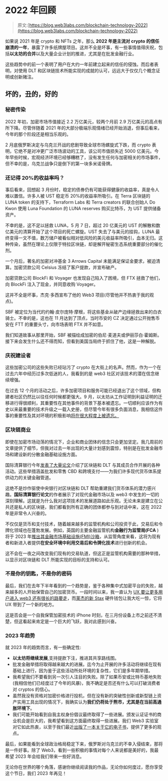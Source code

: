 # 2022 年回顾

> 原文:[https://blog.web3labs.com/blockchain-technology-2022](https://blog.web3labs.com/blockchain-technology-2022)

如果说 2021 年是 crypto 和 NFTs 之年，那么 **2022 年是主流对 crypto 的信任崩溃的一年**，暴露了许多纸牌屋项目。这并不全是坏事，有一些事情值得庆祝，包括**以太坊的合并**以及大量企业计划的推进，尤其是在批发金融行业。

这些趋势中的前一个表明了用户在大约一年前建立起来的信任的侵蚀。而后者表明，对使用 DLT 和区块链技术所能实现的成就的认可，远远大于仅仅几个概念证明或创新赌注。

## **坏的，丑的，好的**

### **秘密传染**

2022 年初，加密市场市值接近 2.2 万亿美元，较两个月前 2.9 万亿美元的高点有所下降。尽管伴随着 2021 年的大部分极端乐观情绪已经开始消退，但事后看来，今年的那个阶段还是相当乐观的。

2 月底俄罗斯决定与乌克兰开战的悲剧导致全球市场螺旋式下跌，而 crypto 表明，它绝不是对冲更广泛市场波动的工具，该公司市值损失近 5000 亿美元。今年早些时候，宏观经济环境已经够糟糕了，没有发生任何与加密相关的市场事件，但不幸的是，乌克兰战争只是倒下的第一块多米诺骨牌。

### 还记得 20%的收益率吗？

事后看来，回想起 3 月份时，稳定的债券仍有可能获得健康的收益率，真是令人难以置信。许多人被 UST 稳定币 20%的收益率所吸引。在 Terra 区块链的 LUNA token 的支持下，Terraform Labs 和 Terra creators 的联合创始人 Do Kwon 使用 Luna Foundation 的 LUNA reserves 购买比特币，为 UST 提供储备资产。

不幸的是，这不足以拯救 LUNA，5 月 7 日，超过 20 亿美元的 UST 的解散和数亿美元的清算开始了这个项目的死亡螺旋。UST 失去了与美元的挂钩，LUNA 最终变得一文不值，数万储户被看似相对低风险的美元收益率所吸引，血本无归。这种传染，虽然在理论上仅限于特拉区块链，却是解开秘密生态系统重要部分的催化剂。

一个月后，著名的加密对冲基金 3 Arrows Capital 未能满足保证金要求，被迫清算。加密贷款公司 Celsius 冻结了客户提款，并宣布破产。

加密贷款公司 BlockFi 和 Voyager 也发现自己陷入了困境，但 FTX 拯救了他们，向 BlockFi 注入了现金，并同意收购 Voyager。

这并不全是坏事，杰克·多西宣布了他的 Web3 项目(尽管他并不热衷于我的观点)。

SBF 被定位为当代的约翰·皮尔庞特·摩根，将这些基金从破产边缘拯救出来的白衣骑士。不幸的是，这也在 11 月达到了顶点，当时币安的 CZ 决定通过公开抛售币安在 FTT 的重要头寸，向市场表明 FTX 并不如意。

我们知道故事从那里开始，SBF 被描绘成加密的伯尼·麦道夫或伊丽莎白·霍姆斯。接下来会发生什么还不得而知，但看到美国当局终于抓住了他，这是一种解脱。

### 庆祝建设者

这些加密公司的这些失败已经玷污了 crypto 在大街上的名声。然而，作为一个在过去六年中经历过多次低迷的人，我看到的是 web3 社区对该技术的潜在信念继续增强。

在过去 12 个月的活动之后，许多加密项目和服务可能已经退出了这个领域，但构建者社区仍然比以往任何时候都更强大。9 月，以太坊从工作证明到利益证明的迁移进行得很顺利，其重要性在其他事件的背景下基本被遗忘。一切顺利应该作为有史以来最重要的技术升级之一载入史册，但尽管今年有很多负面消息，我相信这件事的重要性及其对环境的积极影响[将在很大程度上被遗忘。](https://www.euronews.com/next/2022/09/15/the-ethereum-merge-has-big-implications-for-crypto-mining-and-bitcoin-what-to-know)

### 区块链商业

即使在加密市场动荡的情况下，企业和商业团体的信念只会更加坚定。我几周前的文章提供了细节，但我对过去一年出现的大量计划感到震惊，特别是在批发金融市场和建设新的分散金融基础设施方面。

国际清算银行今年[发表了大量论文](https://www.bis.org/search/index.htm?globalset_q=dlt)介绍了区块链和 DLT 与其成员合作开展的各种活动。这些举措涵盖批发和零售 CBD 和跨境支付——为我们许多现代货币体系提供动力的关键金融管道。

这绝不是炒作驱使中央银行对区块链和 DLT 帮助重建我们货币体系的潜力感兴趣。**国际清算银行论文**的作者展示了对现代金融市场以及 web3 中发生的一切的深刻理解。这就是为什么我对这项技术的发展道路如此乐观。无论未来是建立在公共还是私人的区块链，我们都看到所有正确的团体都参与到对话中来，这在 2022 年是非常令人兴奋的。

不仅仅是货币和支付技术，随着越来越多的监管机构和公司投资于此，交易后和令牌化领域也在蓬勃发展。例如，英国的主要金融监管机构**金融行为监管局(FCA** )将于 2023 年[推出其金融市场基础设施(FMI)沙箱](https://www.ledgerinsights.com/bank-of-england-fmi-sandbox-dlt-securities/)，从监管角度来看，这将为现有者和新进入者提供**在安全环境中利用交易后和令牌化技术**进行创新的机会。

这不会在一夜之间改变我们现有的交易轨道，但这正是监管机构需要的那种举措，以显示对区块链和 DLT 所能实现的目标的支持和认可。

### 不是你的钥匙，不是你的密码

最后，我们在去年下半年看到的一个趋势是，鉴于各种集中式加密平台的失败，越来越多的人开始保管自己的加密货币。一段时间以来，我一直认为 [UX 要让更多用户进入 web3 还有很长的路要走](https://csvensson.substack.com/p/web3-ux-1201876)，而[莱杰的新 Stax](https://shop.ledger.com/pages/ledger-stax) 硬件钱包让我大吃一惊，它将 UX 带到了一个新的地方。

这是否会是一个自我保管加密技术的 iPhone 时刻，在三月份设备上市之前还不清楚，但这看起来肯定是一个巨大的飞跃，我对此感到兴奋。

### 2023 年趋势

就 2023 年的趋势而言，有一些确定性:

*   **以太坊将继续发展**,支持提款下注，推进其共享路线图。
*   批发金融举措将取得越来越大的进展。迄今为止开展的许多活动将继续在现有基础上进行，因为鉴于这些活动所处环境的复杂性，它们是多年期举措。
*   我希望我们不要看到另一次引人注目的失败。除了如果币安或比特币基地失败(我相信他们已经度过了今年的风暴)，我不确定是否还有什么可以打破消费者对 cryptos 的信心。
*   虽然我没有资格对加密价格进行投机，但在没有新的突破性创新或新型链上资产实用工具出现的情况下，我确实认为**我们仍将处于熊市，尤其是在当前高通胀环境下**。
*   我们可能开始看到自我主权身份倡议最终取得了一些进展。颁发认证证书的商业机会是巨大的，我希望看到这方面最终取得一些进展。我们 Web3 实验室对它如此热衷，以至于我们最近[出版了一本关于它的电子书](https://www.web3labs.com/resources)，提供了更多的观点。

最后，如果能看到全球政治格局稳定下来，俄罗斯对乌克兰的不幸入侵结束，那将是一件好事。除了 Web3，看到一些积极的事情对每个人来说都是美好的，我最希望 2023 年会给我们带来一些好消息。

无论你在世界的哪个角落，感谢你继续阅读我的作品，无论你如何度过，愿你享受这个节日，我们 2023 年再见！
